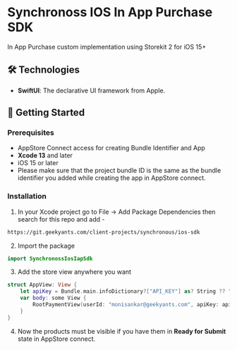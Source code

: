 # Synchronoss IOS In App Purchase SDK

In App Purchase custom implementation using Storekit 2 for iOS 15+

## 🛠 Technologies

- **SwiftUI**: The declarative UI framework from Apple.

## 🚀 Getting Started

### Prerequisites
- AppStore Connect access for creating Bundle Identifier and App
- **Xcode 13** and later
- iOS  15 or later
- Please make sure that the project bundle ID is the same as the bundle identifier you added while creating the app in AppStore connect.

### Installation
1. In your Xcode project go to File -> Add Package Dependencies then search for this repo and add -

```bash
https://git.geekyants.com/client-projects/synchronous/ios-sdk
```

2. Import the package

```swift
import SynchronossIosIapSdk

```

3. Add the store view anywhere you want

```swift
struct AppView: View {
    let apiKey = Bundle.main.infoDictionary?["API_KEY"] as? String ?? ""
    var body: some View {
        RootPaymentView(userId: "monisankar@geekyants.com", apiKey: apiKey)
    }
}
```

4. Now the products must be visible if you have them in **Ready for Submit** state in AppStore connect.